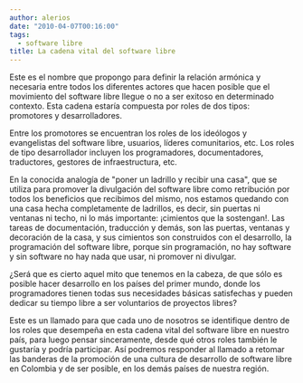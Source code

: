 ```yaml
---
author: alerios
date: "2010-04-07T00:16:00"
tags:
  - software libre
title: La cadena vital del software libre
---
```


Este es el nombre que propongo para definir la relación armónica y necesaria
entre todos los diferentes actores que hacen posible que el movimiento del
software libre llegue o no a ser exitoso en determinado contexto. Esta cadena
estaría compuesta por roles de dos tipos: promotores y desarrolladores.

Entre los promotores se encuentran los roles de los ideólogos y evangelistas
del software libre, usuarios, líderes comunitarios, etc. Los roles de tipo
desarrollador incluyen los programadores, documentadores, traductores,
gestores de infraestructura, etc.

En la conocida analogía de "poner un ladrillo y recibir una casa", que se
utiliza para promover la divulgación del software libre como retribución por
todos los beneficios que recibimos del mismo, nos estamos quedando con una
casa hecha completamente de ladrillos, es decir, sin puertas ni ventanas ni
techo, ni lo más importante: ¡cimientos que la sostengan!. Las tareas de
documentación, traducción y demás, son las puertas, ventanas y decoración de
la casa, y sus cimientos son construidos con el desarrollo, la programación
del software libre, porque sin programación, no hay software y sin software no
hay nada que usar, ni promover ni divulgar.

¿Será que es cierto aquel mito que tenemos en la cabeza, de que sólo es
posible hacer desarrollo en los países del primer mundo, donde los
programadores tienen todas sus necesidades básicas satisfechas y pueden
dedicar su tiempo libre a ser voluntarios de proyectos libres?

Este es un llamado para que cada uno de nosotros se identifique dentro de los
roles que desempeña en esta cadena vital del software libre en nuestro país,
para luego pensar sinceramente, desde qué otros roles también le gustaría y
podría participar. Así podremos responder al llamado a retomar las banderas de
la promoción de una cultura de desarrollo de software libre en Colombia y de
ser posible, en los demás países de nuestra región.
